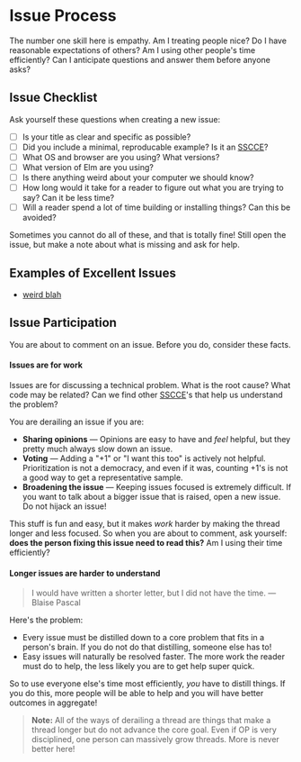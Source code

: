 
# Issue Process

The number one skill here is empathy. Am I treating people nice? Do I have reasonable expectations of others? Am I using other people's time efficiently? Can I anticipate questions and answer them before anyone asks?


## Issue Checklist

Ask yourself these questions when creating a new issue:

  * [ ] Is your title as clear and specific as possible?
  * [ ] Did you include a minimal, reproducable example? Is it an [SSCCE][sscce]?
  * [ ] What OS and browser are you using? What versions?
  * [ ] What version of Elm are you using?
  * [ ] Is there anything weird about your computer we should know?
  * [ ] How long would it take for a reader to figure out what you are trying to say? Can it be less time?
  * [ ] Will a reader spend a lot of time building or installing things? Can this be avoided?

Sometimes you cannot do all of these, and that is totally fine! Still open the issue, but make a note about what is missing and ask for help.

[sscce]: http://sscce.org


## Examples of Excellent Issues

  * [weird blah]()


## Issue Participation

You are about to comment on an issue. Before you do, consider these facts.


#### Issues are for work

Issues are for discussing a technical problem. What is the root cause? What code
may be related? Can we find other [SSCCE][sscce]'s that help us understand the problem?

You are derailing an issue if you are:

  * **Sharing opinions** &mdash; Opinions are easy to have and *feel* helpful, but they
    pretty much always slow down an issue.
  * **Voting** &mdash; Adding a "+1" or "I want this too" is actively not helpful.
    Prioritization is not a democracy, and even if it was, counting +1's is not
    a good way to get a representative sample.
  * **Broadening the issue** &mdash; Keeping issues focused is extremely difficult.
    If you want to talk about a bigger issue that is raised, open a new issue. Do not
    hijack an issue!

This stuff is fun and easy, but it makes *work* harder by making the thread
longer and less focused. So when you are about to comment, ask yourself:
**does the person fixing this issue need to read this?** Am I using their
time efficiently?


#### Longer issues are harder to understand

> I would have written a shorter letter, but I did not have the time. &mdash; Blaise Pascal

Here's the problem:

  * Every issue must be distilled down to a core problem that fits in a person's brain. If you do not do that distilling, someone else has to!
  * Easy issues will naturally be resolved faster. The more work the reader must do to help, the less likely you are to get help super quick.

So to use everyone else's time most efficiently, *you* have to distill things. If you do this, more people will be able to help and you will have better outcomes in aggregate!

> **Note:** All of the ways of derailing a thread are things that make a thread longer but do not advance the core goal. Even if OP is very disciplined, one person can massively grow threads. More is never better here!
